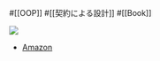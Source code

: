 #[[OOP]] #[[契約による設計]] #[[Book]]

![](https://m.media-amazon.com/images/I/41A2yC7UpOL._SX351_BO1,204,203,200_.jpg)

- [Amazon](https://amzn.asia/d/ephItGP)